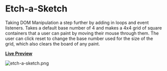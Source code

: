 # Etch-a-Sketch

Taking DOM Manipulation a step further by adding in loops and event listeners. Takes a default base number of 4 and makes a 4x4 grid of square containers that a user can paint by moving their mouse through them. The user can click reset to change the base number used for the size of the grid, which also clears the board of any paint.

[**Live Preview**](https://billyhelms24.github.io/etch-a-sketch/)

![etch-a-sketch.png](https://raw.githubusercontent.com/billyhelms24/git-test/main/screenshots/etch-a-sketch.png)
